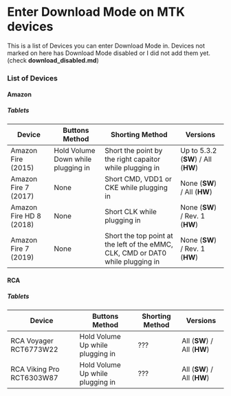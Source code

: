 # Enter Download Mode on MTK devices
This is a list of Devices you can enter Download Mode in. Devices not marked on here has Download Mode disabled or I did not add them yet. (check **download_disabled.md**)
### List of Devices
#### Amazon
##### Tablets
| Device | Buttons Method | Shorting Method | Versions |
| ------------- | ------------- | ------------- | ------------- |
| Amazon Fire (2015)  | Hold Volume Down while plugging in | Short the point by the right capaitor while plugging in | Up to 5.3.2 (**SW**) / All (**HW**) |
| Amazon Fire 7 (2017) | None | Short CMD, VDD1 or CKE while plugging in | None (**SW**) / All (**HW**) |
| Amazon Fire HD 8 (2018) | None | Short CLK while plugging in | None (**SW**) / Rev. 1 (**HW**) |
| Amazon Fire 7 (2019) | None | Short the top point at the left of the eMMC, CLK, CMD or DAT0 while plugging in | None (**SW**) / Rev. 1 (**HW**) |
#### RCA
##### Tablets
| Device | Buttons Method | Shorting Method | Versions |
| ------------- | ------------- | ------------- | ------------- |
| RCA Voyager RCT6773W22  | Hold Volume Up while plugging in | ??? | All (**SW**) / All (**HW**) |
| RCA Viking Pro RCT6303W87 | Hold Volume Up while plugging in | ??? | All (**SW**) / All (**HW**) |
